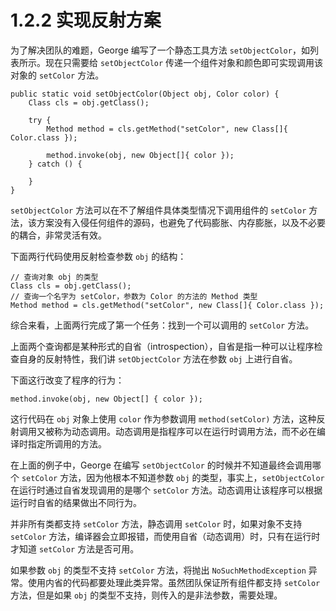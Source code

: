 # 1.2.2 实现反射方案

为了解决团队的难题，George 编写了一个静态工具方法 `setObjectColor`，如列表所示。现在只需要给 `setObjectColor` 传递一个组件对象和颜色即可实现调用该对象的 `setColor` 方法。

```
public static void setObjectColor(Object obj, Color color) {
	Class cls = obj.getClass();

	try {
		Method method = cls.getMethod("setColor", new Class[]{ Color.class });

		method.invoke(obj, new Object[]{ color });
	} catch () {

	}
}
```

`setObjectColor` 方法可以在不了解组件具体类型情况下调用组件的 `setColor` 方法，该方案没有入侵任何组件的源码，也避免了代码膨胀、内存膨胀，以及不必要的耦合，非常灵活有效。

下面两行代码使用反射检查参数 `obj` 的结构：

```
// 查询对象 obj 的类型
Class cls = obj.getClass();
// 查询一个名字为 setColor，参数为 Color 的方法的 Method 类型
Method method = cls.getMethod("setColor", new Class[]{ Color.class });
```

综合来看，上面两行完成了第一个任务：找到一个可以调用的 `setColor` 方法。

上面两个查询都是某种形式的自省（introspection），自省是指一种可以让程序检查自身的反射特性，我们讲 `setObjectColor` 方法在参数 `obj` 上进行自省。

下面这行改变了程序的行为：

```
method.invoke(obj, new Object[] { color });
```
这行代码在 `obj` 对象上使用 `color` 作为参数调用 `method(setColor)` 方法，这种反射调用又被称为动态调用。动态调用是指程序可以在运行时调用方法，而不必在编译时指定所调用的方法。

在上面的例子中，George 在编写 `setObjectColor` 的时候并不知道最终会调用哪个 `setColor` 方法，因为他根本不知道参数 `obj` 的类型，事实上，`setObjectColor` 在运行时通过自省发现调用的是哪个 `setColor` 方法。动态调用让该程序可以根据运行时自省的结果做出不同行为。

并非所有类都支持 `setColor` 方法，静态调用 `setColor` 时，如果对象不支持 `setColor` 方法，编译器会立即报错，而使用自省（动态调用）时，只有在运行时才知道 `setColor` 方法是否可用。

如果参数 `obj` 的类型不支持 `setColor` 方法，将抛出 `NoSuchMethodException` 异常。使用内省的代码都要处理此类异常。虽然团队保证所有组件都支持 `setColor` 方法，但是如果 `obj` 的类型不支持，则传入的是非法参数，需要处理。



